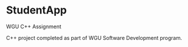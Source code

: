 # StudentApp
WGU C++ Assignment

C++ project completed as part of WGU Software Development program.
